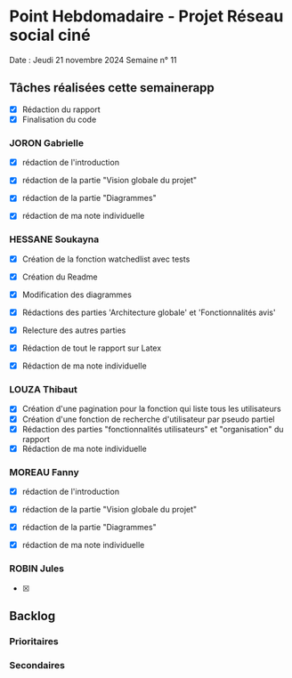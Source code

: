 # Point Hebdomadaire - Projet Réseau social ciné 

Date : Jeudi 21 novembre 2024
Semaine n° 11

## Tâches réalisées cette semainerapp
- [x] Rédaction du rapport
- [x] Finalisation du code

### JORON Gabrielle

- [x] rédaction de l'introduction
- [x] rédaction de la partie "Vision globale du projet"
- [x] rédaction de la partie "Diagrammes"
- [x] rédaction de ma note individuelle


### HESSANE Soukayna

- [x] Création de la fonction watchedlist avec tests
- [x] Création du Readme
- [x] Modification des diagrammes
- [x] Rédactions des parties 'Architecture globale' et 'Fonctionnalités avis'
- [x] Relecture des autres parties
- [x] Rédaction de tout le rapport sur Latex
- [x] Rédaction de ma note individuelle


### LOUZA Thibaut

- [x] Création d'une pagination pour la fonction qui liste tous les utilisateurs
- [x] Création d'une fonction de recherche d'utilisateur par pseudo partiel
- [x] Rédaction des parties "fonctionnalités utilisateurs" et "organisation" du rapport
- [x] Rédaction de ma note individuelle 

### MOREAU Fanny

- [x] rédaction de l'introduction
- [x] rédaction de la partie "Vision globale du projet"
- [x] rédaction de la partie "Diagrammes"
- [x] rédaction de ma note individuelle


### ROBIN Jules

- [x] 

## Backlog


### Prioritaires


### Secondaires
